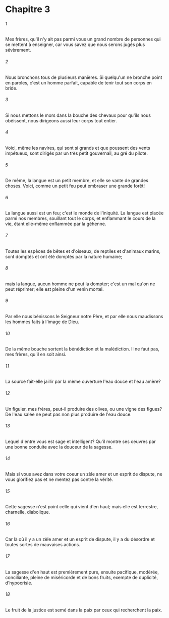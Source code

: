 # Chapitre 3

###### 1
Mes frères, qu'il n'y ait pas parmi vous un grand nombre de personnes qui se mettent à enseigner, car vous savez que nous serons jugés plus sévèrement.
###### 2
Nous bronchons tous de plusieurs manières. Si quelqu'un ne bronche point en paroles, c'est un homme parfait, capable de tenir tout son corps en bride.
###### 3
Si nous mettons le mors dans la bouche des chevaux pour qu'ils nous obéissent, nous dirigeons aussi leur corps tout entier.
###### 4
Voici, même les navires, qui sont si grands et que poussent des vents impétueux, sont dirigés par un très petit gouvernail, au gré du pilote.
###### 5
De même, la langue est un petit membre, et elle se vante de grandes choses. Voici, comme un petit feu peut embraser une grande forêt!
###### 6
La langue aussi est un feu; c'est le monde de l'iniquité. La langue est placée parmi nos membres, souillant tout le corps, et enflammant le cours de la vie, étant elle-même enflammée par la géhenne.
###### 7
Toutes les espèces de bêtes et d'oiseaux, de reptiles et d'animaux marins, sont domptés et ont été domptés par la nature humaine;
###### 8
mais la langue, aucun homme ne peut la dompter; c'est un mal qu'on ne peut réprimer; elle est pleine d'un venin mortel.
###### 9
Par elle nous bénissons le Seigneur notre Père, et par elle nous maudissons les hommes faits à l'image de Dieu.
###### 10
De la même bouche sortent la bénédiction et la malédiction. Il ne faut pas, mes frères, qu'il en soit ainsi.
###### 11
La source fait-elle jaillir par la même ouverture l'eau douce et l'eau amère?
###### 12
Un figuier, mes frères, peut-il produire des olives, ou une vigne des figues? De l'eau salée ne peut pas non plus produire de l'eau douce.
###### 13
Lequel d'entre vous est sage et intelligent? Qu'il montre ses oeuvres par une bonne conduite avec la douceur de la sagesse.
###### 14
Mais si vous avez dans votre coeur un zèle amer et un esprit de dispute, ne vous glorifiez pas et ne mentez pas contre la vérité.
###### 15
Cette sagesse n'est point celle qui vient d'en haut; mais elle est terrestre, charnelle, diabolique.
###### 16
Car là où il y a un zèle amer et un esprit de dispute, il y a du désordre et toutes sortes de mauvaises actions.
###### 17
La sagesse d'en haut est premièrement pure, ensuite pacifique, modérée, conciliante, pleine de miséricorde et de bons fruits, exempte de duplicité, d'hypocrisie.
###### 18
Le fruit de la justice est semé dans la paix par ceux qui recherchent la paix.
